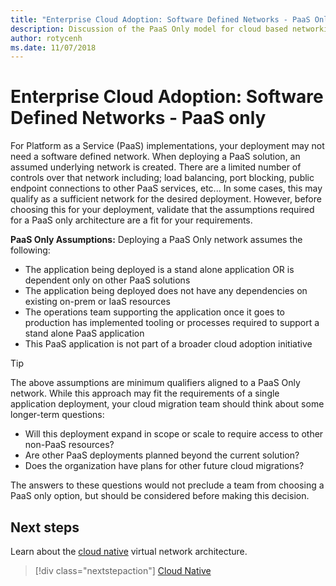 ```yaml
---
title: "Enterprise Cloud Adoption: Software Defined Networks - PaaS Only" 
description: Discussion of the PaaS Only model for cloud based networking functionalty.
author: rotycenh
ms.date: 11/07/2018
---
```


# Enterprise Cloud Adoption: Software Defined Networks - PaaS only

For Platform as a Service (PaaS) implementations, your deployment may not need a software defined network. When deploying a PaaS solution, an assumed underlying network is created. There are a limited number of controls over that network including; load balancing, port blocking, public endpoint connections to other PaaS services, etc... In some cases, this may qualify as a sufficient network for the desired deployment. However, before choosing this for your deployment, validate that the assumptions required for a PaaS only architecture are a fit for your requirements.

**PaaS Only Assumptions:** Deploying a PaaS Only network assumes the following:

- The application being deployed is a stand alone application OR is dependent only on other PaaS solutions
- The application being deployed does not have any dependencies on existing on-prem or IaaS resources
- The operations team supporting the application once it goes to production has implemented tooling or processes required to support a stand alone PaaS application
- This PaaS application is not part of a broader cloud adoption initiative

> [!TIP]
> The above assumptions are minimum qualifiers aligned to a PaaS Only network. While this approach may fit the requirements of a single application deployment, your cloud migration team should think about some longer-term questions: 
>- Will this deployment expand in scope or scale to require access to other non-PaaS resources? 
>- Are other PaaS deployments planned beyond the current solution? 
>- Does the organization have plans for other future cloud migrations? 
> 
> The answers to these questions would not preclude a team from choosing a PaaS only option, but should be considered before making this decision.

## Next steps

Learn about the [cloud native](cloud-native.md) virtual network architecture.

> [!div class="nextstepaction"]
> [Cloud Native](cloud-native.md)